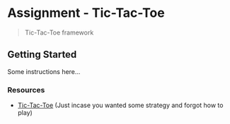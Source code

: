 # Assignment - Tic-Tac-Toe

> Tic-Tac-Toe framework

## Getting Started

Some instructions here...

### Resources

* [Tic-Tac-Toe](https://en.wikipedia.org/wiki/Tic-tac-toe) (Just incase you wanted some strategy and forgot how to play)


